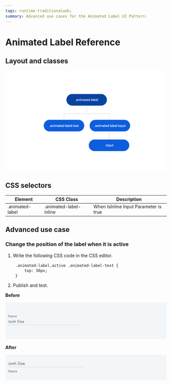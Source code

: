 ```yaml
---
tags: runtime-traditionalweb;
summary: Advanced use cases for the Animated Label UI Pattern.
---
```


# Animated Label Reference

## Layout and classes
  
![](<images/animatedlabel-4-diag.png>)

## CSS selectors

| **Element** |  **CSS Class** |  **Description**  |
| ---|---|---
| .animated-label | .animated-label-inline |  When IsInline Input Parameter is true |

## Advanced use case

### Change the position of the label when it is active

1. Write the following CSS code in the CSS editor.

        .animated-label.active .animated-label-text {
            top: 50px;
        }

1. Publish and test.

**Before** 

![](<images/animatedlabel-5-ss.png>)

**After** 

![](<images/animatedlabel-6-ss.png>)

